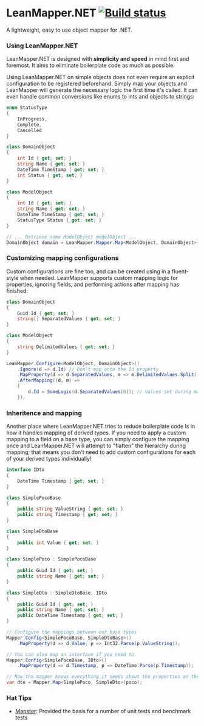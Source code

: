 LeanMapper.NET [![Build status](https://ci.appveyor.com/api/projects/status/5xvsx37da4ht6jcu/branch/master?svg=true)](https://ci.appveyor.com/project/eldarerathis/leanmapper/branch/master)
===========

A lightweight, easy to use object mapper for .NET.

### Using LeanMapper.NET

LeanMapper.NET is designed with **simplicity and speed** in mind first and foremost. It aims to eliminate boilerplate code as much as possible.

Using LeanMapper.NET on simple objects does not even require an explicit configuration to be registered beforehand. Simply map your objects and LeanMapper will generate the necessary logic the first time it's called. It can even handle common conversions like enums to ints and objects to strings:

```csharp
enum StatusType
{
    InProgress,
    Complete,
    Cancelled
}

class DomainObject
{
    int Id { get; set; }
    string Name { get; set; }
    DateTime TimeStamp { get; set; }
    int Status { get; set; }
}

class ModelObject
{
    int Id { get; set; }
    string Name { get; set; }
    DateTime TimeStamp { get; set; }
    StatusType Status { get; set; } 
}

// ... Retrieve some ModelObject modelObject ...
DomainObject domain = LeanMapper.Mapper.Map<ModelObject, DomainObject>(modelObject);
```

### Customizing mapping configurations

Custom configurations are fine too, and can be created using in a fluent-style when needed. LeanMapper supports custom mapping logic for properties, ignoring fields, and performing actions after mapping has finished:

```csharp
class DomainObject
{
    Guid Id { get; set; }
    string[] SeparatedValues { get; set; }
}

class ModelObject
{
    string DelimitedValues { get; set; }
}

LeanMapper.Configure<ModelObject, DomainObject>()
    .Ignore(d => d.Id) // Don't map onto the Id property
    .MapProperty(d => d.SeparatedValues, m => m.DelimitedValues.Split(',')) // Custom mapping onto SeparatedValues
    .AfterMapping((d, m) =>
    {
        d.Id = SomeLogic(d.SeparatedValues[0]); // Values set during mapping are available here
    });
```

### Inheritence and mapping

Another place where LeanMapper.NET tries to reduce boilerplate code is in how it handles mapping of derived types. If you need to apply a custom mapping to a field on a base type, you can simply configure the mapping
once and LeanMapper.NET will attempt to "flatten" the hierarchy during mapping; that means you don't need to add custom configurations for each of your derived types individually!

```csharp
interface IDto
{
    DateTime Timestamp { get; set; }
}

class SimplePocoBase
{
    public string ValueString { get; set; }
    public string Timestamp { get; set; }
}

class SimpleDtoBase
{
    public int Value { get; set; }
}

class SimplePoco : SimplePocoBase
{
    public Guid Id { get; set; }
    public string Name { get; set; }
}

class SimpleDto : SimpleDtoBase, IDto
{
    public Guid Id { get; set; }
    public string Name { get; set; }
    public DateTime Timestamp { get; set; }
}

// Configure the mappings between our base types
Mapper.Config<SimplePocoBase, SimpleDtoBase>()
    .MapProperty(d => d.Value, p => Int32.Parse(p.ValueString));

// You can also map an interface if you need to
Mapper.Config<SimplePocoBase, IDto>()
    .MapProperty(d => d.Timestamp, p => DateTime.Parse(p.Timestamp));

// Now the mapper knows everything it needs about the properties on the derived types
var dto = Mapper.Map<SimplePoco, SimpleDto>(poco);
```

### Hat Tips

* [Mapster](https://github.com/eswann/Mapster): Provided the basis for a number of unit tests and benchmark tests